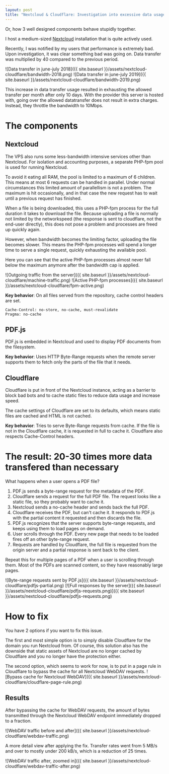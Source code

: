 ```yaml
---
layout: post
title: "Nextcloud & Cloudflare: Investigation into excessive data usage"
---
```

Or, how 3 well designed components behave stupidly together.

I host a medium-sized [Nextcloud](https://nextcloud.com) installation that is quite actively used.

Recently, I was notified by my users that performance is extremely bad. Upon investigation, it was clear something bad was going on.
Data transfer was multiplied by 40 compared to the previous period.

![Data transfer in june-july 2018]({{ site.baseurl }}/assets/nextcloud-cloudflare/bandwidth-2018.png)
![Data transfer in june-july 2019]({{ site.baseurl }}/assets/nextcloud-cloudflare/bandwidth-2019.png)

This increase in data transfer usage resulted in exhausting the allowed transfer per month after only 10 days.
With the provider this server is hosted with, going over the allowed datatransfer does not result in extra charges.
Instead, they throttle the bandwidth to 10Mbps.


# The components

## Nextcloud

The VPS also runs some less-bandwidth intensive services other than Nextcloud.
For isolation and accounting purposes, a separate PHP-fpm pool is used for running Nextcloud.

To avoid it eating all RAM, the pool is limited to a maximum of 6 children.
This means at most 6 requests can be handled in parallel.
Under normal circumstances this limited amount of parallellism is not a problem.
The maximum is hit occasionally, and in that case the new request has to wait until a previous request has finished.

When a file is being downloaded, this uses a PHP-fpm process for the full duration it takes to download the file.
Because uploading a file is normally not limited by the networkspeed (the response is sent to cloudflare, not the end-user directly), this does not pose a problem and processes are freed up quickly again.

However, when bandwidth becomes the limiting factor, uploading the file becomes slower. This means the PHP-fpm processes will spend a longer time to serve a single request, quickly exhausting the available pool.

Here you can see that the active PHP-fpm processes almost never fall below the maximum anymore after the bandwidth cap is applied.

![Outgoing traffic from the server]({{ site.baseurl }}/assets/nextcloud-cloudflare/machine-traffic.png)
![Active PHP-fpm processes]({{ site.baseurl }}/assets/nextcloud-cloudflare/fpm-active.png)

**Key behavior**: On all files served from the repository, cache control headers are set.

```
Cache-Control: no-store, no-cache, must-revalidate
Pragma: no-cache
```

## PDF.js

PDF.js is embedded in Nextcloud and used to display PDF documents from the filesystem.

**Key behavior**: Uses HTTP Byte-Range requests when the remote server supports them to fetch only the parts of the file that it needs.

## Cloudflare

Cloudflare is put in front of the Nextcloud instance, acting as a barrier to block bad bots and to cache static files to reduce data usage and increase speed.

The cache settings of Cloudflare are set to its defaults, which means static files are cached and HTML is not cached.

**Key behavior**: Tries to serve Byte-Range requests from cache. If the file is not in the Cloudflare cache, it is requested in full to cache it. Cloudflare also respects Cache-Control headers.

# The result: 20-30 times more data transfered than necessary

What happens when a user opens a PDF file?

1. PDF.js sends a byte-range request for the metadata of the PDF.
2. Cloudflare sends a request for the full PDF file. The request looks like a static file, so they probably want to cache it.
3. Nextcloud sends a no-cache header and sends back the full PDF.
4. Cloudflare receives the PDF, but can't cache it. It responds to PDF.js with the partial content it requested and then discards the file.
5. PDF.js recognizes that the server supports byte-range requests, and keeps using them to load pages on demand.
6. User scrolls through the PDF. Every new page that needs to be loaded fires off an other byte-range request.
7. Requests are handled by Cloudflare, the full file is requested from the origin server and a partial response is sent back to the client.

Repeat this for multiple pages of a PDF when a user is scrolling through them. Most of the PDFs are scanned content, so they have reasonably large pages.

![Byte-range requests sent by PDF.js]({{ site.baseurl }}/assets/nextcloud-cloudflare/pdfjs-partial.png)
[![Full responses by the server]({{ site.baseurl }}/assets/nextcloud-cloudflare/pdfjs-requests.png)]({{ site.baseurl }}/assets/nextcloud-cloudflare/pdfjs-requests.png)

# How to fix

You have 2 options if you want to fix this issue.

The first and most simple option is to simply disable Cloudflare for the domain you run Nextcloud from. Of course, this solution also has the downside that static assets of Nextcloud are no longer cached by Cloudflare and you no longer have the protection either.

The second option, which seems to work for now, is to put in a page rule in Cloudflare to bypass the cache for all Nextcloud WebDAV requests.
![Bypass cache for Nextcloud WebDAV]({{ site.baseurl }}/assets/nextcloud-cloudflare/cloudflare-page-rule.png)

## Results

After bypassing the cache for WebDAV requests, the amount of bytes transmitted through the Nextcloud WebDAV endpoint immediately dropped to a fraction.

![WebDAV traffic before and after]({{ site.baseurl }}/assets/nextcloud-cloudflare/webdav-traffic.png)

A more detail view after applying the fix. Transfer rates went from 5 MB/s and over to mostly under 200 kB/s, which is a reduction of 25 times.

![WebDAV traffic after, zoomed in]({{ site.baseurl }}/assets/nextcloud-cloudflare/webdav-traffic-after.png)
